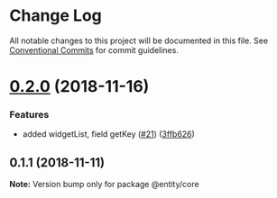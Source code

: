 # Change Log

All notable changes to this project will be documented in this file.
See [Conventional Commits](https://conventionalcommits.org) for commit guidelines.

# [0.2.0](https://github.com/gnowth/react/compare/v0.1.1...v0.2.0) (2018-11-16)


### Features

* added widgetList, field getKey ([#21](https://github.com/gnowth/react/issues/21)) ([3ffb626](https://github.com/gnowth/react/commit/3ffb626))





## 0.1.1 (2018-11-11)

**Note:** Version bump only for package @entity/core
